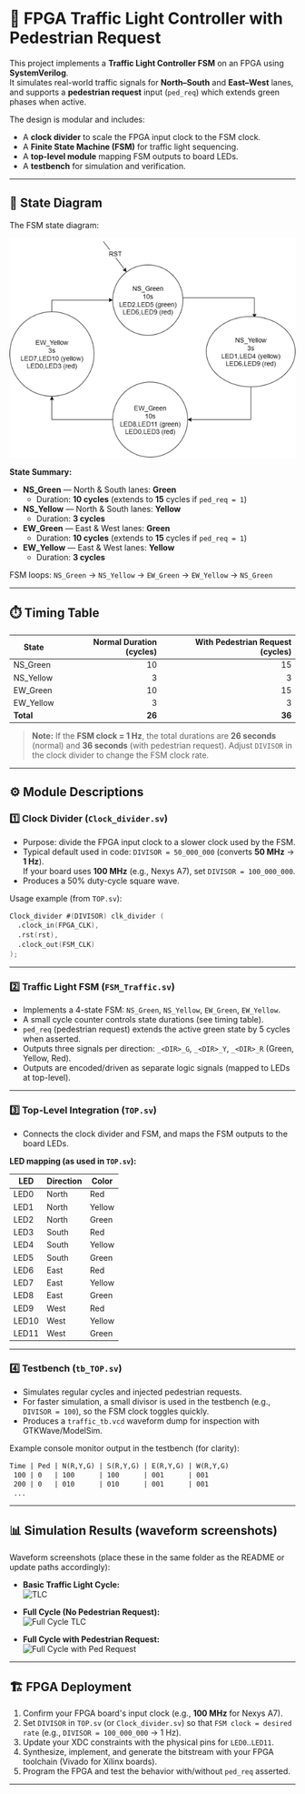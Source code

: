 # 🚦 FPGA Traffic Light Controller with Pedestrian Request

This project implements a **Traffic Light Controller FSM** on an FPGA using **SystemVerilog**.  
It simulates real-world traffic signals for **North–South** and **East–West** lanes, and supports a **pedestrian request** input (`ped_req`) which extends green phases when active.

The design is modular and includes:
- A **clock divider** to scale the FPGA input clock to the FSM clock.
- A **Finite State Machine (FSM)** for traffic light sequencing.
- A **top-level module** mapping FSM outputs to board LEDs.
- A **testbench** for simulation and verification.

---

## 🧩 State Diagram

The FSM state diagram:

![FSM_Diagram](FSM_Diagram.png)

**State Summary:**

- **NS_Green** — North & South lanes: **Green**
  - Duration: **10 cycles** (extends to **15** cycles if `ped_req = 1`)
- **NS_Yellow** — North & South lanes: **Yellow**
  - Duration: **3 cycles**
- **EW_Green** — East & West lanes: **Green**
  - Duration: **10 cycles** (extends to **15** cycles if `ped_req = 1`)
- **EW_Yellow** — East & West lanes: **Yellow**
  - Duration: **3 cycles**

FSM loops: `NS_Green` → `NS_Yellow` → `EW_Green` → `EW_Yellow` → `NS_Green`

---

## ⏱️ Timing Table

| State       | Normal Duration (cycles) | With Pedestrian Request (cycles) |
|-------------|---------------------------:|----------------------------------:|
| NS_Green    | 10                        | 15                                |
| NS_Yellow   | 3                         | 3                                 |
| EW_Green    | 10                        | 15                                |
| EW_Yellow   | 3                         | 3                                 |
| **Total**   | **26**                    | **36**                            |

> **Note:** If the **FSM clock = 1 Hz**, the total durations are **26 seconds** (normal) and **36 seconds** (with pedestrian request). Adjust `DIVISOR` in the clock divider to change the FSM clock rate.

---

## ⚙️ Module Descriptions

### 1️⃣ Clock Divider (`Clock_divider.sv`)
- Purpose: divide the FPGA input clock to a slower clock used by the FSM.
- Typical default used in code: `DIVISOR = 50_000_000` (converts **50 MHz** → **1 Hz**).  
  If your board uses **100 MHz** (e.g., Nexys A7), set `DIVISOR = 100_000_000`.
- Produces a 50% duty-cycle square wave.

Usage example (from `TOP.sv`):
```verilog
Clock_divider #(DIVISOR) clk_divider (
  .clock_in(FPGA_CLK),
  .rst(rst),
  .clock_out(FSM_CLK)
);
```

---

### 2️⃣ Traffic Light FSM (`FSM_Traffic.sv`)
- Implements a 4-state FSM: `NS_Green`, `NS_Yellow`, `EW_Green`, `EW_Yellow`.
- A small cycle counter controls state durations (see timing table).
- `ped_req` (pedestrian request) extends the active green state by 5 cycles when asserted.
- Outputs three signals per direction: `_<DIR>_G`, `_<DIR>_Y`, `_<DIR>_R` (Green, Yellow, Red).
- Outputs are encoded/driven as separate logic signals (mapped to LEDs at top-level).

---

### 3️⃣ Top-Level Integration (`TOP.sv`)
- Connects the clock divider and FSM, and maps the FSM outputs to the board LEDs.

**LED mapping (as used in `TOP.sv`):**

| LED   | Direction | Color  |
|-------|-----------|--------|
| LED0  | North     | Red    |
| LED1  | North     | Yellow |
| LED2  | North     | Green  |
| LED3  | South     | Red    |
| LED4  | South     | Yellow |
| LED5  | South     | Green  |
| LED6  | East      | Red    |
| LED7  | East      | Yellow |
| LED8  | East      | Green  |
| LED9  | West      | Red    |
| LED10 | West      | Yellow |
| LED11 | West      | Green  |

---

### 4️⃣ Testbench (`tb_TOP.sv`)
- Simulates regular cycles and injected pedestrian requests.
- For faster simulation, a small divisor is used in the testbench (e.g., `DIVISOR = 100`), so the FSM clock toggles quickly.
- Produces a `traffic_tb.vcd` waveform dump for inspection with GTKWave/ModelSim.

Example console monitor output in the testbench (for clarity):
```
Time | Ped | N(R,Y,G) | S(R,Y,G) | E(R,Y,G) | W(R,Y,G)
 100 | 0   | 100      | 100      | 001      | 001
 200 | 0   | 010      | 010      | 001      | 001
 ...
```

---

## 📊 Simulation Results (waveform screenshots)

Waveform screenshots (place these in the same folder as the README or update paths accordingly):

- **Basic Traffic Light Cycle:**  
  ![TLC](TLC.PNG)

- **Full Cycle (No Pedestrian Request):**  
  ![Full Cycle TLC](Full_Cycle_TLC.PNG)

- **Full Cycle with Pedestrian Request:**  
  ![Full Cycle with Ped Request](Full_Cycle_Ped_Request_TLC.PNG)

---

## 🏗️ FPGA Deployment

1. Confirm your FPGA board's input clock (e.g., **100 MHz** for Nexys A7).  
2. Set `DIVISOR` in `TOP.sv` (or `Clock_divider.sv`) so that `FSM clock = desired rate` (e.g., `DIVISOR = 100_000_000` → 1 Hz).  
3. Update your XDC constraints with the physical pins for `LED0`..`LED11`.  
4. Synthesize, implement, and generate the bitstream with your FPGA toolchain (Vivado for Xilinx boards).  
5. Program the FPGA and test the behavior with/without `ped_req` asserted.

---


